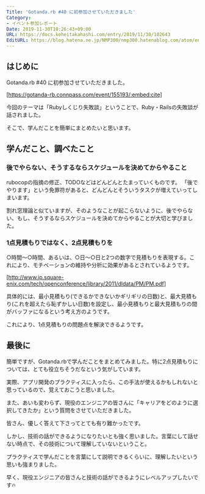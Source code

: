 ```yaml
---
Title: 'Gotanda.rb #40 に初参加させていただきました'
Category:
- イベント参加レポート
Date: 2019-11-30T10:26:43+09:00
URL: https://docs.koheitakahashi.com/entry/2019/11/30/102643
EditURL: https://blog.hatena.ne.jp/NMP300/nmp300.hatenablog.com/atom/entry/26006613473651032
---
```


## はじめに

Gotanda.rb #40 に初参加させていただきました。



[https://gotanda-rb.connpass.com/event/155193/:embed:cite]


今回のテーマは「Rubyしくじり失敗談」ということで、Ruby・Railsの失敗談が話されました。

そこで、学んだことを簡単にまとめたいと思います。

## 学んだこと、調べたこと

### 後でやらない、そうするならスケジュールを決めてからやること

rubocopの指摘の修正、TODOなどはどんどんとたまっていくものです。
「後でやります」という免罪符があると、どんどんとそういうタスクが増えていってしまいます。

割れ窓理論と似ていますが、そのようなことが起こらないように、後でやらない、もし、そうするならスケジュールを決めてからやることが大切と学びました。

### 1点見積もりではなく、2点見積もりを

○時間〜○時間、あるいは、○日〜○日と2つの数字で見積もりを表現する。これにより、モチベーションの維持や分析に効果があるとされているようです。



[http://www.jp.square-enix.com/tech/openconference/library/2011/dldata/PM/PM.pdf]



具体的には、最小見積もり(できるかできないかギリギリの日数)と、最大見積もり(これを超えたら恥ずかしい日数)を設定し、最小見積もりと最大見積もりの間がバッファになるという考え方のようです。

これにより、1点見積もりの問題点を解決できるようです。

## 最後に

簡単ですが、Gotanda.rbで学んだことをまとめてみました。特に2点見積もりについては、とても役立ちそうだなという気がしています。

実際、アプリ開発のプラクティスに入ったら、この手法が使えるかもしれないと思っているので、覚えておこうと思いました。

また、あいも変わらず、現役のエンジニアの皆さんに「キャリアをどのように選択してきたか」という質問をさせていただきました。

皆さん、優しく答えて下さってとても有り難かったです。

しかし、技術の話ができるようになりたいとも強く思いました。言葉にして話せない時点で、その技術について理解していないということ。

プラクティスで学んだことを言葉にして説明できるくらいに、理解したいという思いも強まりました。

早く、現役エンジニアの皆さんと技術の話ができるようにレベルアップしたいです🔥

